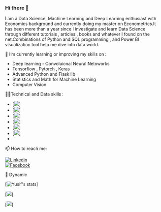 ### Hi there 👋

İ am a Data Science, Machine Learning and Deep Learning enthusiast with Economics background and currently doing my master on Econometrics.It has been more than a year since I investigate and learn Data Science through different tutorials , articles , books and whatever I found on the net.Combinations of Python and SQL programming , and Power BI visualization tool help me dive into data world.

🌱 I’m currently learning or improving my skills on :
- Deep learning - Convoluional Neural Netoworks
- Tensorflow , Pytorch , Keras
- Advanced Python and Flask lib
- Statistics and Math for Machine Learning
- Computer Vision

👩‍💻Technical and Data skills :

- [![](https://img.shields.io/badge/Python-FFD43B?style=for-the-badge&logo=python&logoColor=darkgreen)]
- [![](https://img.shields.io/badge/TensorFlow-FF6F00?style=for-the-badge&logo=TensorFlow&logoColor=white)]
- [![](https://img.shields.io/badge/scikit_learn-F7931E?style=for-the-badge&logo=scikit-learn&logoColor=white)]
- [![](https://img.shields.io/badge/Keras-D00000?style=for-the-badge&logo=Keras&logoColor=white)]
- [![](https://img.shields.io/badge/Numpy-777BB4?style=for-the-badge&logo=numpy&logoColor=white)]
- [![](https://img.shields.io/badge/Pandas-2C2D72?style=for-the-badge&logo=pandas&logoColor=white)]
- 

📫 How to reach me:  

[![Linkedin](https://img.shields.io/badge/LinkedIn-0077B5?style=for-the-badge&logo=linkedin&logoColor=white)](https://www.linkedin.com/in/yusifabasovv/)  
[![Facebook](https://img.shields.io/badge/Facebook-1877F2?style=for-the-badge&logo=facebook&logoColor=white)](https://www.facebook.com/yusifabasovv)

🔁 Dynamic  


[![Yusif's stats](https://github-readme-streak-stats.herokuapp.com/?user={yusifabasovv})]  

[![](https://github-readme-stats.vercel.app/api?username={yusifabasovv})]  

[![](https://github-readme-stats.vercel.app/api/top-langs/?username={yusifabasovv})]



<!--
**yusifabasovv/yusifabasovv** is a ✨ _special_ ✨ repository because its `README.md` (this file) appears on your GitHub profile.

Here are some ideas to get you started:

- 🔭 I’m currently working on ...
- 🌱 I’m currently learning ...
- 👯 I’m looking to collaborate on ...
- 🤔 I’m looking for help with ...
- 💬 Ask me about ...
- 📫 How to reach me: ...
- 😄 Pronouns: ...
- ⚡ Fun fact: ...
-->
